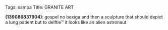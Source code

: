 Tags: sampa
Title: GRANITE ART
  
**(139086837904)**: gospel no bexiga and then a sculpture that should depict a lung patient but to delftie™ it looks like an alien astronaut